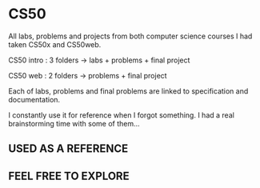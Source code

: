 # CS50

All labs, problems and projects from both computer science courses I had taken CS50x and CS50web. 

CS50 intro : 3 folders -> labs + problems + final project

CS50 web : 2 folders -> problems + final project

Each of labs, problems and final problems are linked to specification and documentation.

I constantly use it for reference when I forgot something. I had a real brainstorming time with some of them...

## USED AS A REFERENCE

## FEEL FREE TO EXPLORE
